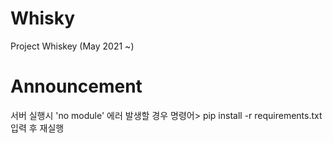 # Whisky
Project Whiskey (May 2021 ~)

# Announcement
서버 실행시 'no module' 에러 발생할 경우
명령어> pip install -r requirements.txt
입력 후 재실행
